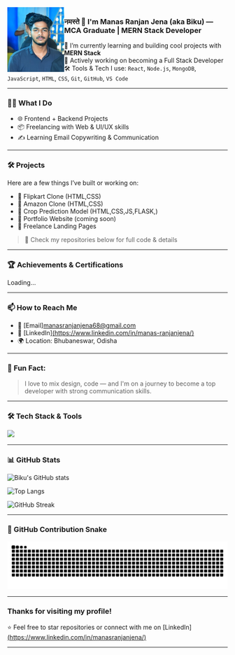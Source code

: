   <img src="https://raw.githubusercontent.com/manasranjanjena68/manasranjanjena68/main/WhatsApp%20Image%202025-01-14%20at%2023.23.21_015ca719.jpg" width="130" align="left">  
                                                              
                                                                 
### नमस्ते 🙏 I'm Manas Ranjan Jena (aka Biku) — MCA Graduate | MERN Stack Developer                                            
                                 
🚀 I’m currently learning and building cool projects with **MERN Stack**                     
🎯 Actively working on becoming a Full Stack Developer           
🛠️ Tools & Tech I use: `React`, `Node.js`, `MongoDB`, `JavaScript`, `HTML`, `CSS`, `Git`, `GitHub`, `VS Code`   
  
---

### 🧑‍💻 What I Do
- 🌐 Frontend + Backend Projects  
- 📦 Freelancing with Web & UI/UX skills  
- ✍️ Learning Email Copywriting & Communication  

---
   
### 🛠️ Projects
Here are a few things I’ve built or working on:
- 🔸 Flipkart Clone (HTML,CSS)
- 🔸 Amazon Clone (HTML,CSS)
- 🔸 Crop Prediction Model (HTML,CSS,JS,FLASK,)
- 🔸 Portfolio Website (coming soon)
- 🔸 Freelance Landing Pages

> 🔗 Check my repositories below for full code & details

---

### 🏆 Achievements & Certifications
Loading...

---

### 📫 How to Reach Me
- 📧 [Email]manasranjanjena68@gmail.com  
- 💼 [LinkedIn][(https://www.linkedin.com/in/manas-ranjanjena/)](https://www.linkedin.com/in/manas-ranjan-jena/)  
- 🌍 Location: Bhubaneswar, Odisha
   
---

### 🧠 Fun Fact:
> I love to mix design, code — and I'm on a journey to become a top developer with strong communication skills.


---

### 🛠️ Tech Stack & Tools

<p align="left">
  <img src="https://skillicons.dev/icons?i=html,css,javascript,react,nodejs,express,mongodb,tailwind,python,flask,mysql,git,github,vscode&theme=dark" />
</p>

---

### 📊 GitHub Stats

![Biku's GitHub stats](https://github-readme-stats.vercel.app/api?username=manasranjanjena68&show_icons=true&theme=tokyonight)

![Top Langs](https://github-readme-stats.vercel.app/api/top-langs/?username=manasranjanjena68&layout=compact&theme=tokyonight)
 
<img src="https://github-readme-streak-stats.herokuapp.com/?user=manasranjanjena68&theme=tokyonight" alt="GitHub Streak" />


---

### 🐍 GitHub Contribution Snake  

![snake gif](https://github.com/manasranjanjena68/manasranjanjena68/blob/output/github-contribution-grid-snake.svg)

---

###  Thanks for visiting my profile!

⭐️ Feel free to star repositories or connect with me on [LinkedIn][(https://www.linkedin.com/in/manasranjanjena/)](https://www.linkedin.com/in/manas-ranjan-jena/)

--- 



